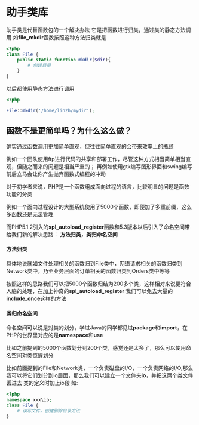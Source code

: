 # 助手类库
助手类是代替函数包的一个解决办法
它是把函数进行归类，通过类的静态方法调用
如**file_mkdir**函数按照这种方法归类就是
```php
<?php
class File {
    public static function mkdir($dir){
        # 创建目录
    }
}
```

以后都使用静态方法进行调用
```php
<?php

File::mkdir('/home/linzh/mydir');
```

## 函数不是更简单吗？为什么这么做？

确实通过函数调用更加简单直观，但往往简单直观的会带来效率上的瓶颈

例如一个团队使用ftp进行代码的共享和部署工作，尽管这种方式相当简单相当直观，但随之而来的问题是相当严重的；
再例如使用gtk编写图形界面和swing编写前后立马会让你产生抛弃函数式编程的冲动

对于初学者来说，PHP是一个函数组成面向过程的语言，比较明显的问题是函数功能的分类

例如一个面向过程设计的大型系统使用了5000个函数，即便加了多重前缀，这么多函数还是无法管理

而PHP5.1.2引入的**spl_autoload_register**函数和5.3版本以后引入了命名空间带给我们新的解决思路：
**方法归类，类归命名空间**

#### 方法归类
具体地说就如文件处理相关的函数归到File类中，网络请求相关的函数归类到Network类中，乃至业务层面的订单相关的函数归类到Orders类中等等

按照这样的思路我们可以把5000个函数归结为200多个类，这样相对来说更符合人脑的处理，在加上神奇的**spl_autoload_register**
我们可以免去大量的**include_once**这样的方法

#### 类归命名空间
命名空间可以说是对类的划分，学过Java的同学都见过**package**和**import**，在PHP的世界里对应的是**namespace**和**use**

比如之前提到的5000个函数划分到200个类，感觉还是太多了，那么可以使用命名空间对类惊醒划分

比如前面提到的File和Network类，一个负责磁盘的I/O，一个负责网络的I/O,那么我可以将它们划分到io层面，那么我们可以建立一个文件夹**io**，并把这两个类文件丢进去
类的定义时加上io段
如:
```php
<?php
namespace xxx\io;
class File {
    # 读写文件，创建删除目录方法
}



